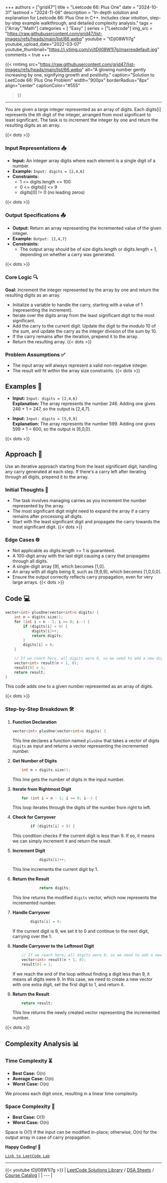 
+++
authors = ["grid47"]
title = "Leetcode 66: Plus One"
date = "2024-10-31"
lastmod = "2024-11-06"
description = "In-depth solution and explanation for Leetcode 66: Plus One in C++. Includes clear intuition, step-by-step example walkthrough, and detailed complexity analysis."
tags = ["Array","Math"]
categories = [
    "Easy"
]
series = ["Leetcode"]
img_src = "https://raw.githubusercontent.com/grid47/list-images/refs/heads/main/list/66.webp"
youtube = "tDjI08W1I7g"
youtube_upload_date="2022-03-07"
youtube_thumbnail="https://i.ytimg.com/vi/tDjI08W1I7g/maxresdefault.jpg"
comments = true
+++


{{< rmtimg 
    src="https://raw.githubusercontent.com/grid47/list-images/refs/heads/main/list/66.webp" 
    alt="A glowing number gently increasing by one, signifying growth and positivity."
    caption="Solution to LeetCode 66: Plus One Problem"
    width="900px"
    borderRadius="8px"
    align="center" 
    captionColor="#555"
>}}
---
You are given a large integer represented as an array of digits. Each digits[i] represents the ith digit of the integer, arranged from most significant to least significant. The task is to increment the integer by one and return the resulting digits as an array.
<!--more-->
{{< dots >}}
### Input Representations 📥
- **Input:** An integer array digits where each element is a single digit of a number.
- **Example:** `Input: digits = [2,4,6]`
- **Constraints:**
	- 1 <= digits.length <= 100
	- 0 <= digits[i] <= 9
	- digits[0] != 0 (no leading zeros)

{{< dots >}}
### Output Specifications 📤
- **Output:** Return an array representing the incremented value of the given integer.
- **Example:** `Output: [2,4,7]`
- **Constraints:**
	- The output array should be of size digits.length or digits.length + 1, depending on whether a carry was generated.

{{< dots >}}
### Core Logic 🔍
**Goal:** Increment the integer represented by the array by one and return the resulting digits as an array.

- Initialize a variable to handle the carry, starting with a value of 1 (representing the increment).
- Iterate over the digits array from the least significant digit to the most significant.
- Add the carry to the current digit. Update the digit to the modulo 10 of the sum, and update the carry as the integer division of the sum by 10.
- If the carry remains after the iteration, prepend it to the array.
- Return the resulting array.
{{< dots >}}
### Problem Assumptions ✅
- The input array will always represent a valid non-negative integer.
- The result will fit within the array size constraints.
{{< dots >}}
## Examples 🧩
- **Input:** `Input: digits = [2,4,6]`  \
  **Explanation:** The array represents the number 246. Adding one gives 246 + 1 = 247, so the output is [2,4,7].

- **Input:** `Input: digits = [5,9,9]`  \
  **Explanation:** The array represents the number 599. Adding one gives 599 + 1 = 600, so the output is [6,0,0].

{{< dots >}}
## Approach 🚀
Use an iterative approach starting from the least significant digit, handling any carry generated at each step. If there's a carry left after iterating through all digits, prepend it to the array.

### Initial Thoughts 💭
- The task involves managing carries as you increment the number represented by the array.
- The most significant digit might need to expand the array if a carry remains after processing all digits.
- Start with the least significant digit and propagate the carry towards the most significant digit.
{{< dots >}}
### Edge Cases 🌐
- Not applicable as digits.length >= 1 is guaranteed.
- A 100-digit array with the last digit causing a carry that propagates through all digits.
- A single-digit array [9], which becomes [1,0].
- An array with all digits being 9, such as [9,9,9], which becomes [1,0,0,0].
- Ensure the output correctly reflects carry propagation, even for very large arrays.
{{< dots >}}
## Code 💻
```cpp
vector<int> plusOne(vector<int>& digits) {
    int n = digits.size();
    for (int i = n - 1; i >= 0; i--) {
        if (digits[i] < 9) {
            digits[i]++;
            return digits;
        }
        digits[i] = 0;
    }

    // If we reach here, all digits were 9, so we need to add a new digit
    vector<int> result(n + 1, 0);
    result[0] = 1;
    return result;
}
```

This code adds one to a given number represented as an array of digits.

{{< dots >}}
### Step-by-Step Breakdown 🛠️
1. **Function Declaration**
	```cpp
	vector<int> plusOne(vector<int>& digits) {
	```
	This line declares a function named `plusOne` that takes a vector of digits `digits` as input and returns a vector representing the incremented number.

2. **Get Number of Digits**
	```cpp
	    int n = digits.size();
	```
	This line gets the number of digits in the input number.

3. **Iterate from Rightmost Digit**
	```cpp
	    for (int i = n - 1; i >= 0; i--) {
	```
	This loop iterates through the digits of the number from right to left.

4. **Check for Carryover**
	```cpp
	        if (digits[i] < 9) {
	```
	This condition checks if the current digit is less than 9. If so, it means we can simply increment it and return the result.

5. **Increment Digit**
	```cpp
	            digits[i]++;
	```
	This line increments the current digit by 1.

6. **Return the Result**
	```cpp
	            return digits;
	```
	This line returns the modified `digits` vector, which now represents the incremented number.

7. **Handle Carryover**
	```cpp
	        digits[i] = 0;
	```
	If the current digit is 9, we set it to 0 and continue to the next digit, carrying over the 1.

8. **Handle Carryover to the Leftmost Digit**
	```cpp
	    // If we reach here, all digits were 9, so we need to add a new digit
	    vector<int> result(n + 1, 0);
	    result[0] = 1;
	```
	If we reach the end of the loop without finding a digit less than 9, it means all digits were 9. In this case, we need to create a new vector with one extra digit, set the first digit to 1, and return it.

9. **Return the Result**
	```cpp
	    return result;
	```
	This line returns the newly created vector representing the incremented number.

{{< dots >}}
## Complexity Analysis 📊
### Time Complexity ⏳
- **Best Case:** O(n)
- **Average Case:** O(n)
- **Worst Case:** O(n)

We process each digit once, resulting in a linear time complexity.

### Space Complexity 💾
- **Best Case:** O(1)
- **Worst Case:** O(n)

Space is O(1) if the input can be modified in-place; otherwise, O(n) for the output array in case of carry propagation.

**Happy Coding! 🎉**


[`Link to LeetCode Lab`](https://leetcode.com/problems/plus-one/description/)

---
{{< youtube tDjI08W1I7g >}}
| [LeetCode Solutions Library](https://grid47.xyz/leetcode/) / [DSA Sheets](https://grid47.xyz/sheets/) / [Course Catalog](https://grid47.xyz/courses/) |
| --- |
